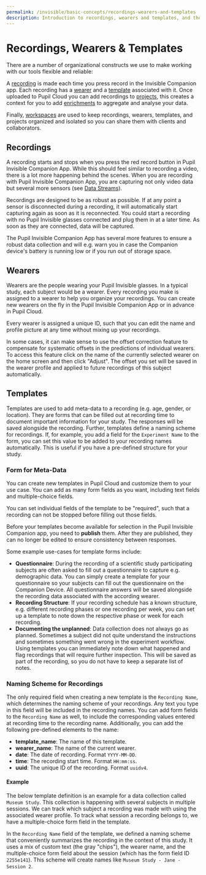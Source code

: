 ```yaml
---
permalink: /invisible/basic-concepts/recordings-wearers-and-templates
description: Introduction to recordings, wearers and templates, and their usage in Pupil Cloud.
---
```


# Recordings, Wearers & Templates
There are a number of organizational constructs we use to make working with our tools flexible and reliable:

A [recording](/invisible/basic-concepts/recordings-wearers-and-templates/#recordings) is made each time you press record in the Invisible Companion app. Each recording has a [wearer](/invisible/basic-concepts/recordings-wearers-and-templates/#wearers) and a [template](/invisible/basic-concepts/recordings-wearers-and-templates/#templates) associated with it. Once uploaded to Pupil Cloud you can add recordings to [projects](/invisible/basic-concepts/projects-and-workspaces/#projects), this creates a context for you to add [enrichments](/invisible/enrichments) to aggregate and analyse your data.

Finally, [workspaces](/invisible/basic-concepts/projects-and-workspaces/#workspaces) are used to keep recordings, wearers, templates, and projects organized and isolated so you can share them with clients and collaborators.


## Recordings
A recording starts and stops when you press the red record button in Pupil Invisible Companion App. While this should feel similar to recording a video, there is a lot more happening behind the scenes. When you are recording with Pupil Invisible Companion App, you are capturing not only video data but several more sensors (see [Data Streams](/invisible/basic-concepts/data-streams)).

Recordings are designed to be as robust as possible. If at any point a sensor is disconnected during a recording, it will automatically start capturing again as soon as it is reconnected. You could start a recording with no Pupil Invisible glasses connected and plug them in at a later time. As soon as they are connected, data will be captured.

The Pupil Invisible Companion App has several more features to ensure a robust data collection and will e.g. warn you in case the Companion device's battery is running low or if you run out of storage space.

## Wearers
Wearers are the people wearing your Pupil Invisible glasses. In a typical study, each subject would be a wearer. Every recording you make is assigned to a wearer to help you organize your recordings. You can create new wearers on the fly in the Pupil Invisible Companion App or in advance in Pupil Cloud.

Every wearer is assigned a unique ID, such that you can edit the name and profile picture at any time without mixing up your recordings.

In some cases, it can make sense to use the offset correction feature to compensate for systematic offsets in the predictions of individual wearers. To access this feature click on the name of the currently selected wearer on the home screen and then click "Adjust". The offset you set will be saved in the wearer profile and applied to future recordings of this subject automatically.


## Templates
Templates are used to add meta-data to a recording (e.g. age, gender, or location). They are forms that can be filled out at recording time to document important information for your study. The responses will be saved alongside the recording. Further, templates define a naming scheme for recordings. If, for example, you add a field for the `Experiment Name` to the form, you can set this value to be added to your recording names automatically. This is useful if you have a pre-defined structure for your study.

### Form for Meta-Data
You can create new templates in Pupil Cloud and customize them to your use case. You can add as many form fields as you want, including text fields and multiple-choice fields.

You can set individual fields of the template to be "required", such that a recording can not be stopped before filling out those fields.

Before your templates become available for selection in the Pupil Invisible Companion app, you need to **publish** them. After they are published, they can no longer be edited to ensure consistency between responses.

Some example use-cases for template forms include:

- **Questionnaire**: During the recording of a scientific study participating subjects are often asked to fill out a questionnaire to capture e.g. demographic data. You can simply create a template for your questionnaire so your subjects can fill out the questionnaire on the Companion Device. All questionnaire answers will be saved alongside the recording data associated with the according wearer.
- **Recording Structure**: If your recording schedule has a known structure, e.g. different recording phases or one recording per week, you can set up a template to note down the respective phase or week for each recording.
- **Documenting the unplanned**: Data collection does not always go as planned. Sometimes a subject did not quite understand the instructions and sometimes something went wrong in the experiment workflow. Using templates you can immediately note down what happened and flag recordings that will require further inspection. This will be saved as part of the recording, so you do not have to keep a separate list of notes.

### Naming Scheme for Recordings 
The only required field when creating a new template is the `Recording Name`, which determines the naming scheme of your recordings. Any text you type in this field will be included in the recording names. You can add form fields to the `Recording Name` as well, to include the corresponding values entered at recording time to the recording name. Additionally, you can add the following pre-defined elements to the name:

- **template_name**: The name of this template.
- **wearer_name**: The name of the current wearer.
- **date**: The date of recording. Format `YYYY-MM-DD`.
- **time**: The recording start time. Format `HH:mm:ss`.
- **uuid**: The unique ID of the recording. Format `uuidv4`.

#### Example
The below template definition is an example for a data collection called `Museum Study`. This collection is happening with several subjects in multiple sessions. We can track which subject a recording was made with using the associated wearer profile. To track what session a recording belongs to, we have a multiple-choice form field in the template.

In the `Recording Name` field of the template, we defined a naming scheme that conveniently summarizes the recording in the context of this study. It uses a mix of custom text (the gray "chips"), the wearer name, and the multiple-choice form field about the session (which has the form field ID `2255e141`). This scheme will create names like `Museum Study - Jane - Session 2`.

<div style="display:flex;justify-content:center;" class="pb-4">
  <v-img
    :src="require('../../media/invisible/explainers/template-naming-example.jpg')"
    max-width=100%
  >
  </v-img>
</div>
